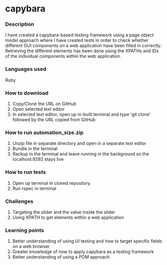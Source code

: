 # capybara

### Description
I have created a capybara-based testing framework using a page object model approach where I have created tests in order to check whether different GUI components on a web application have been filled in correctly. Retrieving the different elements has been done using the XPATHs and IDs of the individual components within the web application. 

### Languages used
Ruby

### How to download
1. Copy/Clone the URL on GitHub
2. Open selected text editor
3. In selected text editor, open up in-built terminal and type 'git clone' followed by the URL copied from GitHub 

### How to run automation_size.zip
1. Unzip file in separate directory and open in a separate text editor
2. Bundle in the terminal 
3. Rackup in the terminal and leave running in the background so the localhost:9292 stays live

### How to run tests
1. Open up terminal in cloned repository
2. Run rspec in terminal

### Challenges
1. Targeting the slider and the value inside the slider
2. Using XPATH to get elements within a web application

### Learning points
1. Better understanding of using UI testing and how to target specific fields on a web browser
2. Greater knowledge of how to apply capybara as a testing framework
3. Better understanding of using a POM approach

